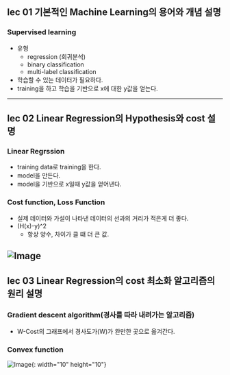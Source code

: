 ## lec 01 기본적인 Machine Learning의 용어와 개념 설명

### Supervised learning

- 유형
    - regression (회귀분석)
    - binary classification
    - multi-label classification
- 학습할 수 있는 데이터가 필요하다.
- training을 하고 학습을 기반으로 x에 대한 y값을 얻는다.

---
## lec 02 Linear Regression의 Hypothesis와 cost 설명

### Linear Regrssion
- training data로 training을 한다.
- model을 만든다.
- model을 기반으로 x일때 y값을 얻어낸다.

### Cost function, Loss Function
- 실제 데이터와 가설이 나타낸 데이터의 선과의 거리가 적은게 더 좋다.
- (H(x)-y)^2
    - 항상 양수, 차이가 클 떄 더 큰 값.

 ![Image](https://i.imgur.com/mSxKIyy.png)
---
## lec 03 Linear Regression의 cost 최소화 알고리즘의 원리 설명

### Gradient descent algorithm(경사를 따라 내려가는 알고리즘)

- W-Cost의 그래프에서 경사도가(W)가 완만한 곳으로 옮겨간다.

### Convex function
![Image](https://i.imgur.com/S5QSqPq.png ){: width="10" height="10"}
